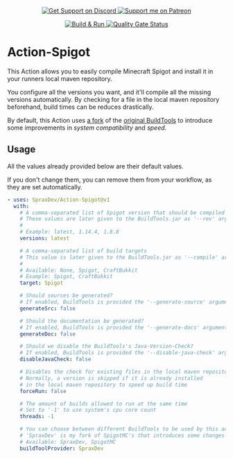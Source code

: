 <p align="center">
  <a href="https://sprax.me/discord">
    <img alt="Get Support on Discord" src="https://img.shields.io/discord/344982818863972352.svg?label=Get%20Support&logo=Discord&color=blue">
  </a>
  <a href="https://www.patreon.com/sprax">
    <img alt="Support me on Patreon"
         src="https://img.shields.io/badge/-Support%20me%20on%20Patreon-%23FF424D?logo=patreon&logoColor=white">
  </a>
</p>

<p align="center">
  <a href="https://github.com/SpraxDev/Action-SpigotMC/actions?query=workflow%3A%22Build+%26+Run%22">
    <img alt="Build & Run" src="https://github.com/SpraxDev/Action-SpigotMC/workflows/Build%20&%20Run/badge.svg">
  </a>
  <a href="https://sonarcloud.io/dashboard?id=SpraxDev_Action-SpigotMC">
    <img alt="Quality Gate Status"
         src="https://sonarcloud.io/api/project_badges/measure?project=SpraxDev_Action-SpigotMC&metric=alert_status">
  </a>
</p>

# Action-Spigot
This Action allows you to easily compile Minecraft Spigot
and install it in your runners local maven repository.

You configure all the versions you want, and it'll compile all the missing versions automatically.
By checking for a file in the local maven repository beforehand, build times can be reduces drastically.

By default, this Action uses [a fork](https://github.com/SpraxDev/Spigot-BuildTools#readme) of the
[original BuildTools](https://hub.spigotmc.org/stash/projects/SPIGOT/repos/buildtools/browse)
to introduce some improvements in *system compatibility* and *speed*.


## Usage
All the values already provided below are their default values.

If you don't change them, you can remove them from your workflow,
as they are set automatically.

```YAML
- uses: SpraxDev/Action-Spigot@v1
  with:
    # A comma-separated list of Spigot version that should be compiled
    # These values are later given to the BuildTools.jar as '--rev' argument
    #
    # Example: latest, 1.14.4, 1.8.8
    versions: latest

    # A comma-separated list of build targets
    # This value is later given to the BuildTools.jar as '--compile' argument
    #
    # Available: None, Spigot, CraftBukkit
    # Example: Spigot, CraftBukkit
    target: Spigot

    # Should sources be generated?
    # If enabled, BuildTools is provided the '--generate-source' argument
    generateSrc: false

    # Should the documentation be generated?
    # If enabled, BuildTools is provided the '--generate-docs' argument
    generateDoc: false

    # Should we disable the BuildTools's Java-Version-Check?
    # If enabled, BuildTools is provided the '--disable-java-check' argument
    disableJavaCheck: false

    # Disables the check for existing files in the local maven repository
    # Normally, a version is skipped if it is already installed
    # in the local maven repository to speed up build time
    forceRun: false

    # The amount of builds allowed to run at the same time
    # Set to '-1' to use system's cpu core count
    threads: -1

    # You can choose between different BuildTools to be used by this action
    # 'SpraxDev' is my fork of SpigotMC's that introduces some changes (https://github.com/SpraxDev/Spigot-BuildTools/#breaking-changes)
    # Available: SpraxDev, SpigotMC
    buildToolProvider: SpraxDev
```
